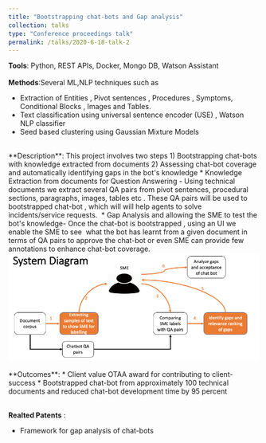 ```yaml
---
title: "Bootstrapping chat-bots and Gap analysis"
collection: talks
type: "Conference proceedings talk"
permalink: /talks/2020-6-18-talk-2
---
```

**Tools**:
Python, REST APIs, Docker, Mongo DB, Watson Assistant<br/>
<br/>
**Methods**:Several ML,NLP techniques such as 
* Extraction of Entities , Pivot sentences , Procedures , Symptoms, Conditional Blocks , Images and Tables. 
* Text classification using universal sentence encoder (USE) , Watson NLP classifier
* Seed based clustering using Gaussian Mixture Models<br/>
<br/>
**Description**:
This project involves two steps 1) Bootstrapping chat-bots with knowledge extracted from documents 2) Assessing chat-bot coverage and automatically identifying gaps in the bot's knowledge
* Knowledge Extraction from documents for Question Answering - Using technical documents we extract several QA pairs from pivot sentences, procedural sections, paragraphs, images, tables etc . These QA pairs will be used to bootstrapped chat-bot , which will will help agents to solve incidents/service requests. 
* Gap Analysis and allowing the SME to test the bot's knowledge- Once the chat-bot is bootstrapped , using an UI we enable the SME to see  what the bot has learnt from a given document in terms of QA pairs to approve the chat-bot or even SME can provide few annotations to enhance chat-bot coverage.<br/>
<img src='/images/gaps.png'><br/>
<br/>​​
**Outcomes**:
* Client value OTAA award for contributing to client-success
* Bootstrapped chat-bot from approximately 100 technical documents and reduced chat-bot development time by 95 percent
<br/>
<br/>

**Realted Patents** :
* Framework for gap analysis of chat-bots






​

​
